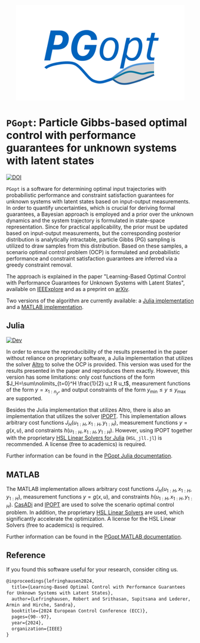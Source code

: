 <p align="center">
<img width="452" height="257" src="PGopt_logo.png">
</p>

# `PGopt`: Particle Gibbs-based optimal control with performance guarantees for unknown systems with latent states
[![DOI](https://zenodo.org/badge/777786470.svg)](https://zenodo.org/doi/10.5281/zenodo.13737628)

`PGopt` is a software for determining optimal input trajectories with probabilistic performance and constraint satisfaction guarantees for unknown systems with latent states based on input-output measurements. In order to quantify uncertainties, which is crucial for deriving formal guarantees, a Bayesian approach is employed and a prior over the unknown dynamics and the system trajectory is formulated in state-space representation. Since for practical applicability, the prior must be updated based on input-output measurements, but the corresponding posterior distribution is analytically intractable, particle Gibbs (PG) sampling is utilized to draw samples from this distribution. Based on these samples, a scenario optimal control problem (OCP) is formulated and probabilistic performance and constraint satisfaction guarantees are inferred via a greedy constraint removal.

The approach is explained in the paper "Learning-Based Optimal Control with Performance Guarantees for Unknown Systems with Latent States", available on [IEEExplore](https://doi.org/10.23919/ECC64448.2024.10590972) and as a preprint on [arXiv](https://arxiv.org/abs/2303.17963).

Two versions of the algorithm are currently available: a [Julia implementation](Julia) and a [MATLAB implementation](MATLAB).

## Julia
[![Dev](https://img.shields.io/badge/docs-stable-blue?logo=Julia&logoColor=white)](https://TUM-ITR.github.io/PGopt)

In order to ensure the reproducibility of the results presented in the paper without reliance on proprietary software, a Julia implementation that utilizes the solver [Altro](https://github.com/RoboticExplorationLab/Altro.jl) to solve the OCP is provided. This version was used for the results presented in the paper and reproduces them exactly. However, this version has some limitations: only cost functions of the form $J_H=\sum\nolimits_{t=0}^H \frac{1}{2} u_t R u_t$, measurement functions of the form $y=x_{1:n_y}$, and output constraints of the form $y_\mathrm{min} \leq y \leq y_\mathrm{max}$ are supported. 

Besides the Julia implementation that utilizes Altro, there is also an implementation that utilizes the solver [IPOPT](https://coin-or.github.io/Ipopt/). This implementation allows arbitrary cost functions $J_H(u_{1:H},x_{1:H},y_{1:H})$, measurement functions $y=g(x,u)$, and constraints $h(u_{1:H},x_{1:H},y_{1:H})$. However, using IPOPT together with the proprietary [HSL Linear Solvers for Julia](https://licences.stfc.ac.uk/product/libhsl) (`HSL_jll.jl`) is recommended. A license (free to academics) is required.

Further information can be found in the [PGopt Julia documentation](Julia/README.md).

## MATLAB

The MATLAB implementation allows arbitrary cost functions $J_H(u_{1:H},x_{1:H},y_{1:H})$, measurement functions $y=g(x,u)$, and constraints $h(u_{1:H},x_{1:H},y_{1:H})$. [CasADi](https://web.casadi.org/) and [IPOPT](https://coin-or.github.io/Ipopt/) are used to solve the scenario optimal control problem. In addition, the proprietary [HSL Linear Solvers](https://licences.stfc.ac.uk/product/coin-hsl) are used, which significantly accelerate the optimization. A license for the HSL Linear Solvers (free to academics) is required. 

Further information can be found in the [PGopt MATLAB documentation](MATLAB/README.md).

## Reference
If you found this software useful for your research, consider citing us.
```
@inproceedings{lefringhausen2024,
  title={Learning-Based Optimal Control with Performance Guarantees for Unknown Systems with Latent States},
  author={Lefringhausen, Robert and Srithasan, Supitsana and Lederer, Armin and Hirche, Sandra},
  booktitle={2024 European Control Conference (ECC)},
  pages={90--97},
  year={2024},
  organization={IEEE}
}
```